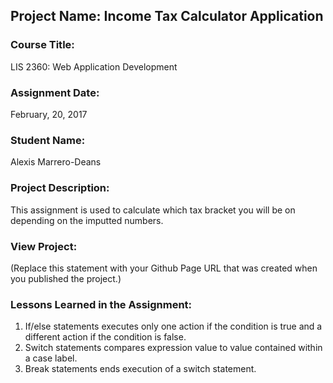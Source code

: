 ## Project Name:  Income Tax Calculator Application

### Course Title:
LIS 2360:  Web Application Development

### Assignment Date:  
February, 20, 2017

### Student Name:  
Alexis Marrero-Deans

### Project Description:
This assignment is used to calculate which tax bracket you will be on depending on the imputted numbers.

### View Project:
(Replace this statement with your Github Page URL that was created when you 
 published the project.)

### Lessons Learned in the Assignment:
1. If/else statements executes only one action if the condition is true and a different action if the condition is false.
2. Switch statements compares expression value to value contained within a case label.
3. Break statements ends execution of a switch statement.

